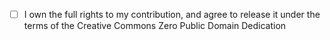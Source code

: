 - [ ] I own the full rights to my contribution, and agree to release it under the terms of the Creative Commons Zero Public Domain Dedication

